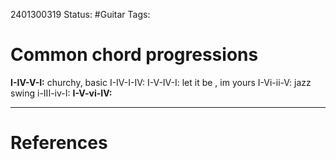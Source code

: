 
2401300319
	Status: #Guitar
		Tags: 


# Common chord progressions


**I-IV-V-I:** churchy, basic
I-IV-I-IV:
I-V-IV-I: let it be , im yours
I-Vi-ii-V: jazz swing
i-III-iv-I:
**I-V-vi-IV:**




---
# References